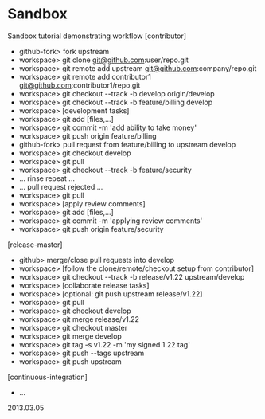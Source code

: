 Sandbox
=======

Sandbox tutorial demonstrating workflow
[contributor]
* github-fork> fork upstream
* workspace> git clone git@github.com:user/repo.git
* workspace> git remote add upstream git@github.com:company/repo.git
* workspace> git remote add contributor1 git@github.com:contributor1/repo.git
* workspace> git checkout --track -b develop origin/develop
* workspace> git checkout --track -b feature/billing develop
* workspace> [development tasks]
* workspace> git add [files,...]
* workspace> git commit -m 'add ability to take money'
* workspace> git push origin feature/billing
* github-fork> pull request from feature/billing to upstream develop
* workspace> git checkout develop
* workspace> git pull
* workspace> git checkout --track -b feature/security
* ... rinse repeat ...
* ... pull request rejected ...
* workspace> git pull
* workspace> [apply review comments]
* workspace> git add [files,...]
* workspace> git commit -m 'applying review comments'
* workspace> git push origin feature/security

[release-master]
* github> merge/close pull requests into develop
* workspace> [follow the clone/remote/checkout setup from contributor]
* workspace> git checkout --track -b release/v1.22 upstream/develop
* workspace> [collaborate release tasks]
* workspace> [optional: git push upstream release/v1.22]
* workspace> git pull
* workspace> git checkout develop
* workspace> git merge release/v1.22
* workspace> git checkout master
* workspace> git merge develop
* workspace> git tag -s v1.22 -m 'my signed 1.22 tag'
* workspace> git push --tags upstream
* workspace> git push upstream

[continuous-integration]
* ...

2013.03.05
